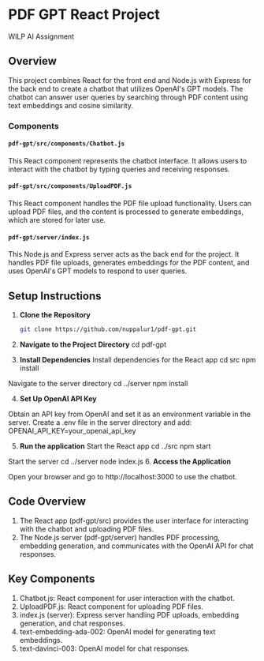 # PDF GPT React Project
WILP AI Assignment

## Overview

This project combines React for the front end and Node.js with Express for the back end to create a chatbot that utilizes OpenAI's GPT models. The chatbot can answer user queries by searching through PDF content using text embeddings and cosine similarity.

### Components

#### `pdf-gpt/src/components/Chatbot.js`

This React component represents the chatbot interface. It allows users to interact with the chatbot by typing queries and receiving responses.

#### `pdf-gpt/src/components/UploadPDF.js`

This React component handles the PDF file upload functionality. Users can upload PDF files, and the content is processed to generate embeddings, which are stored for later use.

#### `pdf-gpt/server/index.js`

This Node.js and Express server acts as the back end for the project. It handles PDF file uploads, generates embeddings for the PDF content, and uses OpenAI's GPT models to respond to user queries.

## Setup Instructions

1. **Clone the Repository**

   ```bash
   git clone https://github.com/nuppalur1/pdf-gpt.git
2. **Navigate to the Project Directory**
   cd pdf-gpt
3. **Install Dependencies**
   Install dependencies for the React app
  cd src
  npm install

  Navigate to the server directory
  cd ../server
  npm install

4. **Set Up OpenAI API Key**

Obtain an API key from OpenAI and set it as an environment variable in the server. Create a .env file in the server directory and add:
OPENAI_API_KEY=your_openai_api_key

5. **Run the application**
  Start the React app
  cd ../src
  npm start
  
  Start the server
  cd ../server
  node index.js
6. **Access the Application**

Open your browser and go to http://localhost:3000 to use the chatbot.
## Code Overview
1. The React app (pdf-gpt/src) provides the user interface for interacting with the chatbot and uploading PDF files.
2. The Node.js server (pdf-gpt/server) handles PDF processing, embedding generation, and communicates with the OpenAI API for chat responses.

## Key Components
1. Chatbot.js: React component for user interaction with the chatbot.
2. UploadPDF.js: React component for uploading PDF files.
3. index.js (server): Express server handling PDF uploads, embedding generation, and chat responses.
4. text-embedding-ada-002: OpenAI model for generating text embeddings.
5. text-davinci-003: OpenAI model for chat responses.
